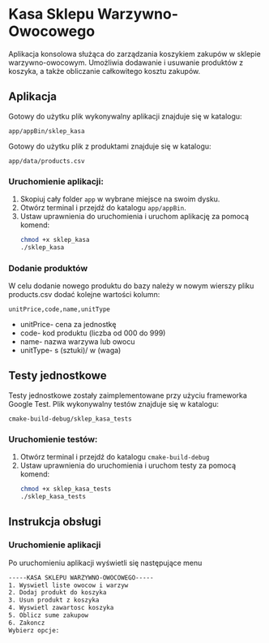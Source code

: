 # Kasa Sklepu Warzywno-Owocowego

Aplikacja konsolowa służąca do zarządzania koszykiem zakupów w sklepie warzywno-owocowym. Umożliwia dodawanie i usuwanie produktów z koszyka, a także obliczanie całkowitego kosztu zakupów.

## Aplikacja

Gotowy do użytku plik wykonywalny aplikacji znajduje się w katalogu:

`app/appBin/sklep_kasa`

Gotowy do użytku plik z produktami znajduje się w katalogu:

`app/data/products.csv`

### Uruchomienie aplikacji:
1. Skopiuj cały folder `app` w wybrane miejsce na swoim dysku.
2. Otwórz terminal i przejdź do katalogu `app/appBin`.
3. Ustaw uprawnienia do uruchomienia i uruchom aplikację za pomocą komend:
   ```bash
   chmod +x sklep_kasa
   ./sklep_kasa
   ```
### Dodanie produktów
W celu dodanie nowego produktu do bazy należy w nowym wierszy pliku products.csv dodać kolejne wartości kolumn:

`unitPrice,code,name,unitType`

* unitPrice- cena za jednostkę
* code- kod produktu (liczba od 000 do 999)
* name- nazwa warzywa lub owocu
* unitType- s (sztuki)/ w (waga)

## Testy jednostkowe

Testy jednostkowe zostały zaimplementowane przy użyciu frameworka Google Test. Plik wykonywalny testów znajduje się w katalogu:

`cmake-build-debug/sklep_kasa_tests`

### Uruchomienie testów:
1. Otwórz terminal i przejdź do katalogu `cmake-build-debug`
2. Ustaw uprawnienia do uruchomienia i uruchom testy za pomocą komend:
   ```bash
   chmod +x sklep_kasa_tests
   ./sklep_kasa_tests
   ```

## Instrukcja obsługi
### Uruchomienie aplikacji
Po uruchomieniu aplikacji wyświetli się następujące menu
   ```bash
   -----KASA SKLEPU WARZYWNO-OWOCOWEGO-----
   1. Wyswietl liste owocow i warzyw
   2. Dodaj produkt do koszyka
   3. Usun produkt z koszyka
   4. Wyswietl zawartosc koszyka
   5. Oblicz sume zakupow
   6. Zakoncz
   Wybierz opcje:
   ```
